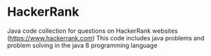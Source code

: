 # HackerRank

 Java code collection for questions on HackerRank websites (https://www.hackerrank.com)
 This code includes java problems and problem solving in the java 8 programming language
 
